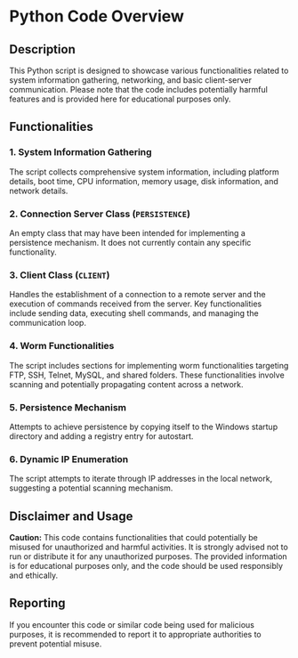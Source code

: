 # Python Code Overview

## Description
This Python script is designed to showcase various functionalities related to system information gathering, networking, and basic client-server communication. Please note that the code includes potentially harmful features and is provided here for educational purposes only.

## Functionalities

### 1. System Information Gathering
The script collects comprehensive system information, including platform details, boot time, CPU information, memory usage, disk information, and network details.

### 2. Connection Server Class (`PERSISTENCE`)
An empty class that may have been intended for implementing a persistence mechanism. It does not currently contain any specific functionality.

### 3. Client Class (`CLIENT`)
Handles the establishment of a connection to a remote server and the execution of commands received from the server. Key functionalities include sending data, executing shell commands, and managing the communication loop.

### 4. Worm Functionalities
The script includes sections for implementing worm functionalities targeting FTP, SSH, Telnet, MySQL, and shared folders. These functionalities involve scanning and potentially propagating content across a network.

### 5. Persistence Mechanism
Attempts to achieve persistence by copying itself to the Windows startup directory and adding a registry entry for autostart.

### 6. Dynamic IP Enumeration
The script attempts to iterate through IP addresses in the local network, suggesting a potential scanning mechanism.

## Disclaimer and Usage
**Caution:** This code contains functionalities that could potentially be misused for unauthorized and harmful activities. It is strongly advised not to run or distribute it for any unauthorized purposes. The provided information is for educational purposes only, and the code should be used responsibly and ethically.

## Reporting
If you encounter this code or similar code being used for malicious purposes, it is recommended to report it to appropriate authorities to prevent potential misuse.

